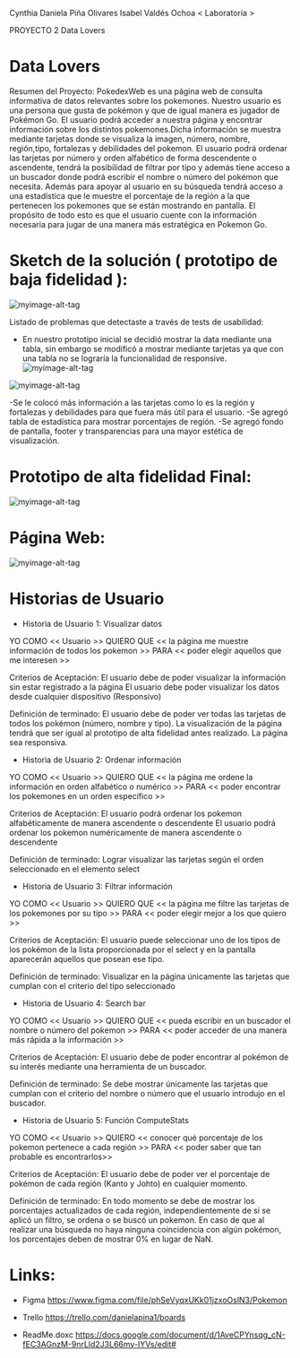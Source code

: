 Cynthia Daniela Piña Olivares
Isabel Valdés Ochoa 
 < Laboratoria >  


PROYECTO 2
Data Lovers

# Data Lovers
Resumen del Proyecto:
PokedexWeb  es una página web de consulta informativa de datos relevantes sobre los pokemones.
Nuestro usuario es una persona que gusta de pokémon y que de igual manera es jugador de Pokémon Go.
El usuario podrá acceder a nuestra página y encontrar información sobre los distintos pokemones.Dicha información se muestra mediante tarjetas donde se visualiza la imagen, número, nombre, región,tipo, fortalezas y debilidades del pokemon. 
El usuario podrá ordenar las tarjetas por número y orden alfabético de forma descendente o ascendente, tendrá la posibilidad de filtrar por tipo y además tiene acceso a un buscador donde podrá escribir el nombre o número del pokémon que necesita. Además para apoyar al usuario en su búsqueda tendrá acceso a una estadística que le muestre el porcentaje de la región a la que pertenecen los pokemones que se están mostrando en pantalla. 
El propósito de todo esto es que el usuario cuente con la información necesaria para jugar de una manera más estratégica en Pokemon Go.

# Sketch de la solución ( prototipo de baja fidelidad ):

 ![myimage-alt-tag](./readMeImg/baja-fidelidad.jpeg) 

Listado de problemas que detectaste a través de tests de usabilidad:
- En nuestro prototipo inicial se decidió mostrar la data mediante una tabla, sin embargo se modificó a mostrar mediante tarjetas ya que con una tabla no se lograría la funcionalidad de responsive.
![myimage-alt-tag](./readMeImg/1-prototipo.png) 

![myimage-alt-tag](./readMeImg/2-prototipo.png) 

-Se le colocó más información a las tarjetas como lo es la región y fortalezas y debilidades para que fuera más útil para el usuario.
-Se agregó tabla de estadística para mostrar porcentajes de región.
-Se agregó fondo de pantalla, footer y transparencias para una mayor estética de visualización.
 
# Prototipo de alta fidelidad Final:
![myimage-alt-tag](./readMeImg/prototipo-final.png) 
 
# Página Web:
![myimage-alt-tag](./readMeImg/web-final.png) 

# Historias de Usuario

+ Historia de Usuario 1: Visualizar datos

YO COMO   << Usuario >>
QUIERO QUE   << la página me muestre información de todos los pokemon >>
PARA  << poder elegir aquellos que me interesen >>

 
Criterios de Aceptación:
El usuario debe de poder visualizar la información sin estar registrado a la página
El usuario debe poder visualizar los datos desde cualquier dispositivo (Responsivo)
 
Definición de terminado:
El usuario debe de poder ver todas las tarjetas de todos los pokémon (número, nombre y tipo).
La visualización de la página tendrá que ser igual al prototipo de alta fidelidad antes realizado.
La página sea responsiva.
 
+ Historia de Usuario 2: Ordenar información

YO COMO   << Usuario >>
QUIERO QUE   << la página me ordene la información en orden alfabético o numérico >>
PARA  << poder encontrar los pokemones en un orden específico >>

 
Criterios de Aceptación:
El usuario podrá ordenar los pokemon alfabéticamente de manera ascendente o descendente 
El usuario podrá ordenar los pokemon numéricamente de manera ascendente o descendente 
 
Definición de terminado:
Lograr visualizar las tarjetas según el orden seleccionado en el elemento select 
 
+ Historia de Usuario 3: Filtrar información

YO COMO   << Usuario >>
QUIERO QUE   << la página me filtre las tarjetas de los pokemones por su tipo >>
PARA  << poder elegir mejor a los que quiero >>

 
Criterios de Aceptación:
El usuario puede seleccionar uno de los tipos de los pokémon de la lista proporcionada por el select y en la pantalla aparecerán aquellos que posean ese tipo.
 
Definición de terminado:
Visualizar en la página únicamente las tarjetas que cumplan con el criterio del tipo seleccionado 

+ Historia de Usuario 4: Search bar

YO COMO   << Usuario >>
QUIERO QUE   << pueda escribir en un buscador el nombre o número del pokemon >>
PARA  << poder acceder de una manera más rápida a la información >>

 
Criterios de Aceptación:
El usuario debe de poder encontrar al pokémon de su interés mediante una herramienta de un buscador.
 
Definición de terminado:
Se debe mostrar únicamente  las tarjetas que cumplan con el criterio del nombre o número que el usuario introdujo en el buscador. 


+ Historia de Usuario 5: Función ComputeStats

YO COMO   << Usuario >>
QUIERO   << conocer qué porcentaje de los pokemon pertenece a cada región >>
PARA  << poder saber que tan probable es encontrarlos>>

 
Criterios de Aceptación:
El usuario debe de poder ver el porcentaje de pokémon de cada región (Kanto y Johto) en cualquier momento.
 
Definición de terminado:
En todo momento se debe de mostrar los porcentajes actualizados de cada región, independientemente de si se aplicó un filtro, se ordena o se buscó un pokemon.
En caso de que al realizar una búsqueda no haya ninguna coincidencia con algún pokémon, los porcentajes deben de mostrar 0% en lugar de NaN.

# Links:

+ Figma
https://www.figma.com/file/phSeVyqxUKk01jzxoOslN3/Pokemon

+ Trello
https://trello.com/danielapina1/boards

+ ReadMe.doxc
https://docs.google.com/document/d/1AveCPYnsqg_cN-fEC3AGnzM-9nrLld2J3L66my-IYVs/edit#
